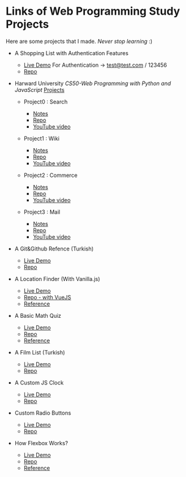 # Links of Web Programming Study Projects

Here are some projects that I made. _Never stop learning_ :)

- A Shopping List with Authentication Features

  - [Live Demo](https://jokerinyashopping.netlify.app) For Authentication -> test@test.com / 123456
  - [Repo](https://github.com/jokerinya2013/toDoList)

- Harward University _CS50-Web Programming with Python and JavaScript_ [Projects](https://cs50.harvard.edu/web/2020/projects/)

  - Project0 : Search
    - [Notes](https://cs50.harvard.edu/web/2020/projects/0/search/)
    - [Repo](https://github.com/jokerinya2013/cs50/tree/main/Project0search)
    - [YouTube video](https://youtu.be/NywdMt34ODM)
  - Project1 : Wiki
    - [Notes](https://cs50.harvard.edu/web/2020/projects/1/wiki/)
    - [Repo](https://github.com/jokerinya2013/cs50/tree/main/Project1wiki)
    - [YouTube video](https://youtu.be/mnvoQ0KQsxg)
  - Project2 : Commerce
    - [Notes](https://cs50.harvard.edu/web/2020/projects/2/commerce/)
    - [Repo](https://github.com/jokerinya2013/cs50/tree/main/Project2commerce)
    - [YouTube video](https://youtu.be/-MeFYHHMmlg)
  - Project3 : Mail

    - [Notes](https://cs50.harvard.edu/web/2020/projects/3/mail/)
    - [Repo](https://github.com/jokerinya2013/cs50/tree/main/Project3mail)
    - [YouTube video](https://youtu.be/SUL1AyeSmwA)

- A Git&Github Refence (Turkish)

  - [Live Demo](https://jokerinyagitnotes.netlify.app/)
  - [Repo](https://github.com/jokerinya2013/gitNotes)

- A Location Finder (With Vanilla.js)

  - [Live Demo](https://js-static-trial.web.app/)
  - [Repo - with VueJS](https://github.com/jokerinya2013/udemyFindLocation-2)
  - [Reference](https://www.udemy.com/course/javascript-the-complete-guide-2020-beginner-advanced/)

- A Basic Math Quiz

  - [Live Demo](https://jokerinyabasicquiz.netlify.app/)
  - [Repo](https://github.com/jokerinya2013/basicMathQuiz)
  - [Reference](https://www.udemy.com/course/vuejs-2-the-complete-guide/)

- A Film List (Turkish)

  - [Live Demo](https://jokerinya2013.github.io/listingDataTableWhatsApp/)
  - [Repo](https://github.com/jokerinya2013/listingDataTableWhatsApp)

- A Custom JS Clock

  - [Live Demo](https://jokerinya2013.github.io/basicJSClock/)
  - [Repo](https://github.com/jokerinya2013/basicJSClock)

- Custom Radio Buttons

  - [Live Demo](https://jokerinya2013.github.io/customRadioButton/)
  - [Repo](https://github.com/jokerinya2013/customRadioButton)

- How Flexbox Works?

  - [Live Demo](https://jokerinya2013.github.io/basicFlexboxReference/)
  - [Repo](https://github.com/jokerinya2013/basicFlexboxReference)
  - [Reference](https://www.udemy.com/course/css-the-complete-guide-incl-flexbox-grid-sass/)

